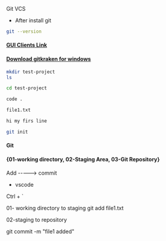  Git VCS

* After install git

```bash
git --version
```

#### [GUI Clients Link](https://git-scm.com/downloads/guis)

#### [Download gitkraken for windows](https://www.gitkraken.com/download/windows64)


```bash
mkdir test-project
ls

cd test-project

code .

file1.txt

hi my firs line

git init

```


#### Git
#### {01-working directory, 02-Staging Area, 03-Git Repository}


Add -----> commit


* vscode

Ctrl + `

01- working directory to staging 
git add file1.txt

02-staging to repository


git commit -m "file1 added"


















  
